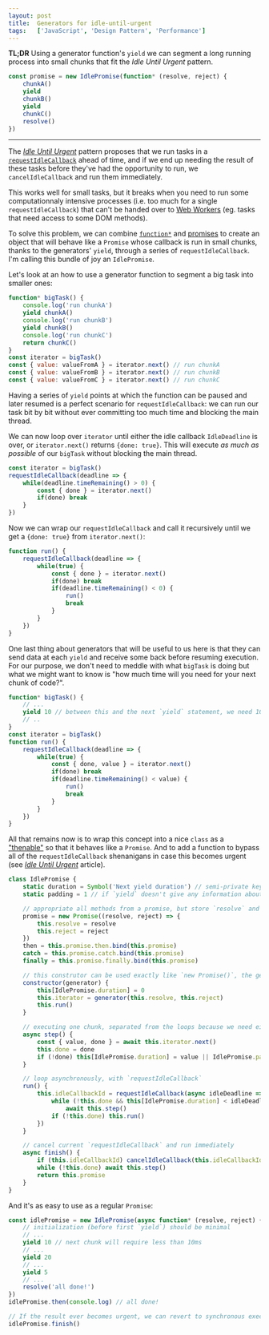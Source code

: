 ```yaml
---
layout: post
title:  Generators for idle-until-urgent
tags:   ['JavaScript', 'Design Pattern', 'Performance']
---
```


**TL;DR** Using a generator function's `yield` we can segment a long running process into small chunks that fit the *Idle Until Urgent* pattern.
``` javascript
const promise = new IdlePromise(function* (resolve, reject) {
    chunkA()
    yield
    chunkB()
    yield
    chunkC()
    resolve()
})
```

<hr>

The [*Idle Until Urgent*](http://til.florianpellet.com/2019/07/15/Idle-until-urgent/) pattern proposes that we run tasks in a [`requestIdleCallback`](https://developer.mozilla.org/en-US/docs/Web/API/Window/requestIdleCallback) ahead of time, and if we end up needing the result of these tasks before they've had the opportunity to run, we `cancelIdleCallback` and run them immediately.

This works well for small tasks, but it breaks when you need to run some computationnaly intensive processes (i.e. too much for a single `requestIdleCallback`) that can't be handed over to [Web Workers](https://developer.mozilla.org/en-US/docs/Web/API/Web_Workers_API) (eg. tasks that need access to some DOM methods). 

To solve this problem, we can combine [`function*`](https://developer.mozilla.org/en-US/docs/Web/JavaScript/Reference/Statements/function*) and [promises](https://developer.mozilla.org/en-US/docs/Web/JavaScript/Reference/Global_Objects/Promise) to create an object that will behave like a `Promise` whose callback is run in small chunks, thanks to the generators' `yield`, through a series of `requestIdleCallback`. I'm calling this bundle of joy an `IdlePromise`.

Let's look at an how to use a generator function to segment a big task into smaller ones:

```javascript
function* bigTask() {
    console.log('run chunkA')
    yield chunkA()
    console.log('run chunkB')
    yield chunkB()
    console.log('run chunkC')
    return chunkC()
}
const iterator = bigTask()
const { value: valueFromA } = iterator.next() // run chunkA
const { value: valueFromB } = iterator.next() // run chunkB
const { value: valueFromC } = iterator.next() // run chunkC
```

Having a series of `yield` points at which the function can be paused and later resumed is a perfect scenario for `requestIdleCallback`: we can run our task bit by bit without ever committing too much time and blocking the main thread.

We can now loop over `iterator` until either the idle callback `IdleDeadline` is over, or `iterator.next()` returns `{done: true}`. This will execute *as much as possible* of our `bigTask` without blocking the main thread.

```javascript
const iterator = bigTask()
requestIdleCallback(deadline => {
    while(deadline.timeRemaining() > 0) {
        const { done } = iterator.next()
        if(done) break
    }
})
```

Now we can wrap our `requestIdleCallback` and call it recursively until we get a `{done: true}` from `iterator.next()`:

```javascript
function run() {
    requestIdleCallback(deadline => {
        while(true) {
            const { done } = iterator.next()
            if(done) break
            if(deadline.timeRemaining() < 0) {
                run()
                break
            }
        }
    })
}
```

One last thing about generators that will be useful to us here is that they can send data at each `yield` and receive some back before resuming execution. For our purpose, we don't need to meddle with what `bigTask` is doing but what we might want to know is "how much time will you need for your next chunk of code?".

```javascript
function* bigTask() {
    // ...
    yield 10 // between this and the next `yield` statement, we need 10ms
    // ..
}
const iterator = bigTask()
function run() {
    requestIdleCallback(deadline => {
        while(true) {
            const { done, value } = iterator.next()
            if(done) break
            if(deadline.timeRemaining() < value) {
                run()
                break
            }
        }
    })
}
```

All that remains now is to wrap this concept into a nice `class` as a ["thenable"](http://til.florianpellet.com/2019/07/31/Thenables-and-trigger-promises/) so that it behaves like a `Promise`. And to add a function to bypass all of the `requestIdleCallback` shenanigans in case this becomes urgent (see [*Idle Until Urgent*](http://til.florianpellet.com/2019/07/15/Idle-until-urgent/) article).

```javascript
class IdlePromise {
    static duration = Symbol('Next yield duration') // semi-private key because messing with this would break stuff
    static padding = 1 // if `yield` doesn't give any information about timing, assume 1ms

    // appropriate all methods from a promise, but store `resolve` and `reject` to be used elsewhere
    promise = new Promise((resolve, reject) => {
        this.resolve = resolve
        this.reject = reject
    })
    then = this.promise.then.bind(this.promise)
    catch = this.promise.catch.bind(this.promise)
    finally = this.promise.finally.bind(this.promise)

    // this construtor can be used exactly like `new Promise()`, the generator will receive `resolve` and `reject`
    constructor(generator) {
        this[IdlePromise.duration] = 0
        this.iterator = generator(this.resolve, this.reject)
        this.run()
    }

    // executing one chunk, separated from the loops because we need either synchronous or asynchronous calls
    async step() {
        const { value, done } = await this.iterator.next()
        this.done = done
        if (!done) this[IdlePromise.duration] = value || IdlePromise.padding
    }

    // loop asynchronously, with `requestIdleCallback`
    run() {
        this.idleCallbackId = requestIdleCallback(async idleDeadline => {
            while (!this.done && this[IdlePromise.duration] < idleDeadline.timeRemaining())
                await this.step()
            if (!this.done) this.run()
        })
    }

    // cancel current `requestIdleCallback` and run immediately
    async finish() {
        if (this.idleCallbackId) cancelIdleCallback(this.idleCallbackId)
        while (!this.done) await this.step()
        return this.promise
    }
}
```

And it's as easy to use as a regular `Promise`:

```javascript
const idlePromise = new IdlePromise(async function* (resolve, reject) {
    // initialization (before first `yield`) should be minimal
    // ...
    yield 10 // next chunk will require less than 10ms
    // ...
    yield 20
    // ...
    yield 5
    // ...
    resolve('all done!')
})
idlePromise.then(console.log) // all done!

// If the result ever becomes urgent, we can revert to synchronous execution
idlePromise.finish()
```
